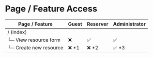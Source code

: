 # Page / Feature Access

| Page / Feature         | Guest | Reserver | Administrator |
|------------------------|-------|----------|---------------|
| / (index)              |       |          |               |
| └─ View resource form  | ❌    | ✅       | ✅            | note added |
| └─ Create new resource | ❌ *1 | ❌ *2     | ✅ *3         |
